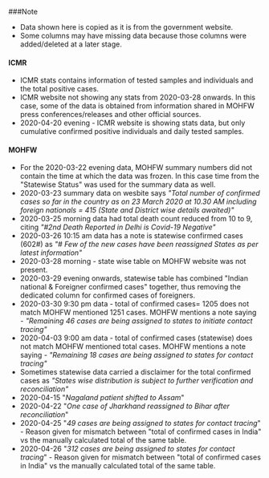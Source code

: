 ###Note 
- Data shown here is copied as it is from the government website.
- Some columns may have missing data because those columns were added/deleted at a later stage.

#### ICMR
- ICMR stats contains information of tested samples and individuals and the total positive cases.
- ICMR website not showing any stats from 2020-03-28 onwards. In this case, some of the data is obtained from information shared in MOHFW press conferences/releases and other official sources.
- 2020-04-20 evening - ICMR website is showing stats data, but only cumulative confirmed positive individuals and daily tested samples.

#### MOHFW
- For the 2020-03-22 evening data, MOHFW summary numbers did not contain the time at which the data was frozen. In this case time from the "Statewise Status" was used for the summary data as well.
- 2020-03-23 summary data on wesbite says *"Total number of confirmed cases so far in the country as on 23 March 2020 at 10.30 AM including foreign nationals = 415 (State and District wise details awaited)"*
- 2020-03-25 morning data had total death count reduced from 10 to 9, citing *"#2nd Death Reported in Delhi is Covid-19 Negative"*
- 2020-03-26 10:15 am data has a note is statewise confirmed cases (602#) as *"# Few of the new cases have been reassigned States as per latest information"*
- 2020-03-28 morning - state wise table on MOHFW website was not present.
- 2020-03-29 evening onwards, statewise table has combined "Indian national & Foreigner confirmed cases" together, thus removing the dedicated column for confirmed cases of foreigners.
- 2020-03-30 9:30 pm data - total of confirmed cases= 1205 does not match MOHFW mentioned 1251 cases. MOHFW mentions a note saying - *"Remaining 46 cases are being assigned to states to initiate contact tracing"*
- 2020-04-03 9:00 am data - total of confirmed cases (statewise) does not match MOHFW mentioned total cases. MOHFW mentions a note saying - *"Remaining 18 cases are being assigned to states for contact tracing"*
- Sometimes statewise data carried a disclaimer for the total confirmed cases as *"States wise distribution is subject to further verification and reconciliation"*
- 2020-04-15 "*Nagaland patient shifted to Assam*"
- 2020-04-22 "*One case of Jharkhand reassigned to Bihar after reconciliation*"
- 2020-04-25 "*49 cases are being assigned to states for contact tracing*" - Reason given for mismatch between "total of confirmed cases in India" vs the manually calculated total of the same table.
- 2020-04-26 "*312 cases are being assigned to states for contact tracing*" - Reason given for mismatch between "total of confirmed cases in India" vs the manually calculated total of the same table.
